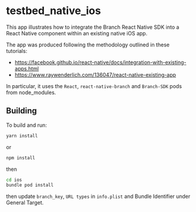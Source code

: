 # testbed_native_ios

This app illustrates how to integrate the Branch React Native SDK into a React Native component within an existing native iOS app.

The app was produced following the methodology outlined in these tutorials:

- https://facebook.github.io/react-native/docs/integration-with-existing-apps.html
- https://www.raywenderlich.com/136047/react-native-existing-app

In particular, it uses the `React`, `react-native-branch` and `Branch-SDK` pods from node_modules.

## Building

To build and run:

```bash
yarn install
```

or

```bash
npm install
```

then

```bash
cd ios
bundle pod install
```

then update `branch_key`, `URL types` in `info.plist` and Bundle Identifier under General Target. 
